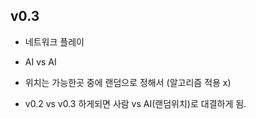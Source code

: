 ## v0.3

- 네트워크 플레이
- AI vs AI
- 위치는 가능한곳 중에 랜덤으로 정해서 (알고리즘 적용 x)



- v0.2 vs v0.3 하게되면 사람 vs AI(랜덤위치)로 대결하게 됨.


